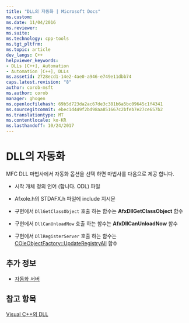 ```yaml
---
title: "DLL의 자동화 | Microsoft Docs"
ms.custom: 
ms.date: 11/04/2016
ms.reviewer: 
ms.suite: 
ms.technology: cpp-tools
ms.tgt_pltfrm: 
ms.topic: article
dev_langs: C++
helpviewer_keywords:
- DLLs [C++], Automation
- Automation [C++], DLLs
ms.assetid: 2728ecd1-14e2-4ae0-a946-e749e11dbb74
caps.latest.revision: "8"
author: corob-msft
ms.author: corob
manager: ghogen
ms.openlocfilehash: 69b5d723da2ac67de3c381b6a5bc09645c1f4341
ms.sourcegitcommit: ebec1d449f2bd98aa851667c2bfeb7e27ce657b2
ms.translationtype: MT
ms.contentlocale: ko-KR
ms.lasthandoff: 10/24/2017
---
```

# <a name="automation-in-a-dll"></a>DLL의 자동화
MFC DLL 마법사에서 자동화 옵션을 선택 하면 마법사를 다음으로 제공 합니다.  
  
-   시작 개체 정의 언어 (합니다. ODL) 파일  
  
-   Afxole.h의 STDAFX.h 파일에 include 지시문  
  
-   구현에서 `DllGetClassObject` 호출 하는 함수는 **AfxDllGetClassObject** 함수  
  
-   구현에서 `DllCanUnloadNow` 호출 하는 함수는 **AfxDllCanUnloadNow** 함수  
  
-   구현에서 `DllRegisterServer` 호출 하는 함수는 [COleObjectFactory::UpdateRegistryAll](../mfc/reference/coleobjectfactory-class.md#updateregistryall) 함수  
  
## <a name="what-do-you-want-to-know-more-about"></a>추가 정보  
  
-   [자동화 서버](../mfc/automation-servers.md)  
  
## <a name="see-also"></a>참고 항목  
 [Visual C++의 DLL](../build/dlls-in-visual-cpp.md)